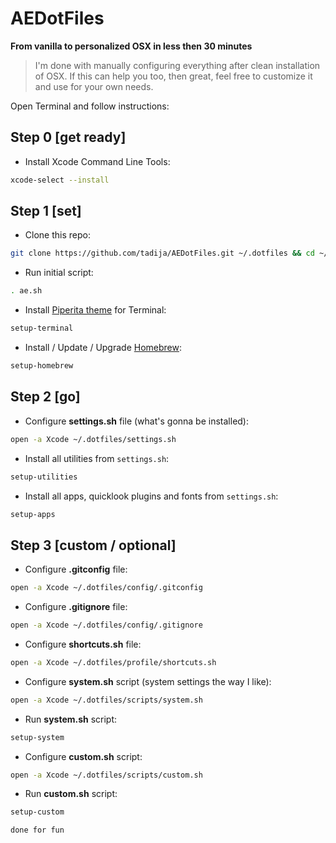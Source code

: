 # AEDotFiles
**From vanilla to personalized OSX in less then 30 minutes**

> I'm done with manually configuring everything after clean installation of OSX. If this can help you too, then great, feel free to customize it and use for your own needs.

Open Terminal and follow instructions:

## Step 0 [get ready]

- Install Xcode Command Line Tools:
``` bash
xcode-select --install
```

## Step 1 [set]

- Clone this repo:  
``` bash
git clone https://github.com/tadija/AEDotFiles.git ~/.dotfiles && cd ~/.dotfiles
```

- Run initial script:
``` bash
. ae.sh
```

- Install [Piperita theme](https://github.com/jacobtomlinson/terminal-piperita) for Terminal:
``` bash
setup-terminal
```

- Install / Update / Upgrade [Homebrew](http://brew.sh):
``` bash
setup-homebrew
```

## Step 2 [go]

- Configure **settings.sh** file (what's gonna be installed):
``` bash
open -a Xcode ~/.dotfiles/settings.sh
```

- Install all utilities from `settings.sh`:
``` bash
setup-utilities
```

- Install all apps, quicklook plugins and fonts from `settings.sh`:
``` bash
setup-apps
```

## Step 3 [custom / optional]

- Configure **.gitconfig** file:
``` bash
open -a Xcode ~/.dotfiles/config/.gitconfig
```

- Configure **.gitignore** file:
``` bash
open -a Xcode ~/.dotfiles/config/.gitignore
```

- Configure **shortcuts.sh** file:
``` bash
open -a Xcode ~/.dotfiles/profile/shortcuts.sh
```

- Configure **system.sh** script (system settings the way I like):
``` bash
open -a Xcode ~/.dotfiles/scripts/system.sh
```

- Run **system.sh** script:
``` bash
setup-system
```

- Configure **custom.sh** script:
``` bash
open -a Xcode ~/.dotfiles/scripts/custom.sh
```

- Run **custom.sh** script:
``` bash
setup-custom
```

`done for fun`
